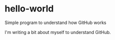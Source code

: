 # hello-world
Simple program to understand how GitHub works


I'm writing a bit about myself to understand GitHub.
